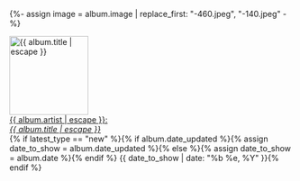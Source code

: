 {%- assign image = album.image | replace_first: "-460.jpeg", "-140.jpeg" -%}
<td class="spotlight"><a href="{{ album.url }}"><img class="spotlight" width=140 height=140 src="{{ image }}" alt="{{ album.title | escape }}"><br>
{{ album.artist | escape }}:<br><em>{{ album.title | escape }}</em></a><br>
{% if latest_type == "new" %}{% if album.date_updated %}{% assign date_to_show = album.date_updated %}{% else %}{% assign date_to_show = album.date %}{% endif %}
<span class="subtext">{{ date_to_show | date: "%b %e, %Y" }}</span>{% endif %}
</td>